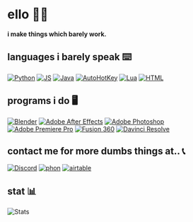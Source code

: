 # ello 👨‍🦲

**i make things which barely work.**

## languages i barely speak ⌨️

[![Python](https://img.shields.io/badge/-Python-blue?style=for-the-badge&logo=Python&logoColor=white)](https://www.python.org/)
[![JS](https://img.shields.io/badge/-Javascript-yellow?style=for-the-badge&logo=Javascript&logoColor=white)](https://www.javascript.com/)
[![Java](https://img.shields.io/badge/-Java-c42e23?style=for-the-badge&logo=Java&logoColor=white)](https://java.com/en/)
[![AutoHotKey](https://img.shields.io/badge/-AutoHotKey-258520?style=for-the-badge&logo=AutoHotKey&logoColor=white)](https://www.autohotkey.com/)
[![Lua](https://img.shields.io/badge/-Lua-210db8?style=for-the-badge&logo=Lua&logoColor=white)](https://www.lua.org/)
[![HTML](https://img.shields.io/badge/-HTML-d63d0f?style=for-the-badge&logo=HTML5&logoColor=white)](https://html.com/)

## programs i do 🖥️

[![Blender](https://img.shields.io/badge/-Blender-orange?style=for-the-badge&logo=Blender&logoColor=white)](https://www.blender.org/)
[![Adobe After Effects](https://img.shields.io/badge/After%20Effects-7878d6?style=for-the-badge&logo=Adobe%20After%20Effects&logoColor=white)](https://www.adobe.com/au/products/aftereffects.html)
[![Adobe Photoshop](https://img.shields.io/badge/photoshop-%232c8dd4?style=for-the-badge&logo=adobe%20photoshop&logoColor=white)](https://www.adobe.com/au/products/photoshop.html)
[![Adobe Premiere Pro](https://img.shields.io/badge/Premiere%20Pro-7f39c4?style=for-the-badge&logo=Adobe%20Premiere%20Pro&logoColor=white)](https://www.adobe.com/au/products/premiere.html)
[![Fusion 360](https://img.shields.io/badge/Fusion%20360-d18e2a?style=for-the-badge&logo=Autodesk&logoColor=white)](https://www.autodesk.com/products/fusion-360/overview)
[![Davinci Resolve](https://img.shields.io/badge/Davinci%20Resolve-9e1c27?style=for-the-badge&logo=Neo4J&logoColor=white)](https://www.blackmagicdesign.com/au/products/davinciresolve/)<!-- I couldn't find real not fake davinci resolve logo so i stole Neo4js -->
 <!-- [![Paint.net](https://img.shields.io/badge/Paint.net-2250ab?style=for-the-badge&logo=Rainmeter&logoColor=white)](https://www.getpaint.net/)<!-- paint.nert!!!!! -->

## contact me for more dumbs things at.. 📞

[![Discord](https://img.shields.io/badge/-Asptu%230005-7289DA?style=for-the-badge&logo=Discord&logoColor=white)](http://discord.com/app)
[![phon](https://img.shields.io/badge/-89548934989844466346ee_(phone)-2d2d2e?style=for-the-badge&logo=AlloCiné&logoColor=white)](https://xn--n3h.neocities.org)
[![airtable](https://img.shields.io/badge/-e69a37?style=for-the-badge&logo=Airtable&logoColor=white)](https://au.pcmag.com/old-collaboration/49221/airtable)

## stat 📊
    
![Stats](https://github-readme-stats.vercel.app/api/top-langs/?username=asptu&langs_count=10&layout=compact&bg_color=0,0a0e12,151a21&title_color=F0F6FC&text_color=F0F6FC&hide_border=true)
